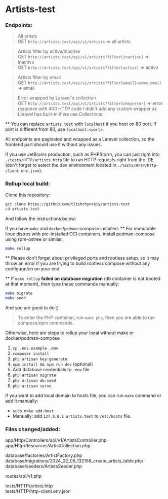 # Artists-test
### Endpoints:
> All artists <br/>
GET `http://artists.test/api/v1/artists` => all artists

> Artists filter by active/inactive <br/>
GET `http://artists.test/api/v1/artists?filter[inactive]` => inactive <br/>
GET `http://artists.test/api/v1/artists?filter[active]` => active

> Artists filter by email <br/>
GET `http://artists.test/api/v1/artists?filter[email]=some_email` => email

> Error wrapped by Laravel's collection <br/>
GET `http://artists.test/api/v1/artists?filter[ohmyerror]` => error response with 400 HTTP code
I didn't add any custom wrapper as Laravel has built-in if we use Collections.

** You can replace `artists.test` with `localhost` if you host on 80 port. If port is different from 80, use `localhost:<port>`.

All endpoints are paginated and wrapped as a Laravel collection, so the frontend part should use it without any issues.

If you use JetBrains production, such as PHPStorm, you can just right into `./tests/HTTP/artists.http` file to run HTTP requests right from the IDE (don't forget to select the dev environment located in `./tests/HTTP/http-client.env.json`).

### Rollup local build:
Clone this repository:
```bash
git clone https://github.com/tlishchynskiy/artists-test
cd artists-test
```

And follow the instructions below:

If you have `make` and `docker`/`podman`-compose installed:
** For immutable linux distros with pre-installed OCI containers, install podman-compose using rpm-ostree or similar.
```bash
make rollup
```
** Please don't forget about privileged ports and rootless setup, so it may throw an error if you are trying to build rootless compose without any configuration on your end.

** If `make rollup` **failed on database migration** (db container is not booted at that moment), then type these commands manually:
```bash
make migrate
make seed
```

And you are good to do ;)

> To enter the PHP container, run `make php`, then you are able to run compose/npm commands.

Otherwise, here are steps to rollup your local without make or docker/podman-compose
1. `cp .env.example .env`
2. `composer install`
3. `php artisan key:generate`
4. `npm install && npm run dev` (optional)
5. Add database credentials to `.env` file
6. `php artisan migrate`
7. `php artisan db:seed`
8. `php artisan serve`

If you want to add local domain to hosts file, you can run `make` command or add it manually:
- `sudo make add-host`
- Manually: add `127.0.0.1 artists.test` to `/etc/hosts` file.

### Files changed/added:
app/Http/Controllers/api/v1/ArtistsController.php <br/>
app/Http/Resources/ArtistCollection.php

database/factories/ArtistFactory.php
database/migrations/2024_02_05_132158_create_artists_table.php
database/seeders/ArtistsSeeder.php

routes/api/v1.php

tests/HTTP/artists.http <br/>
tests/HTTP/http-client.env.json
